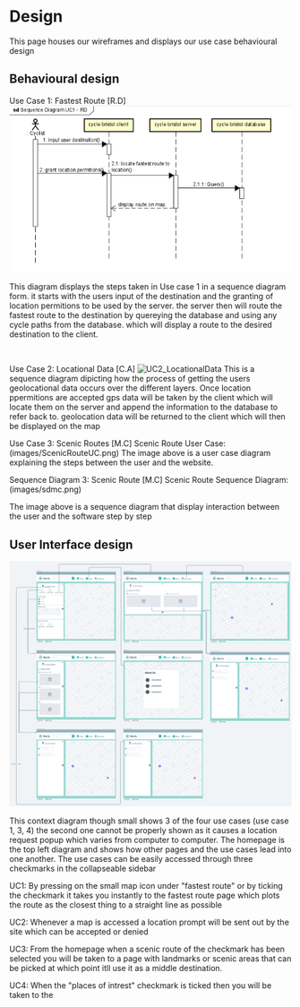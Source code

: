 # Design
This page houses our wireframes and displays our use case behavioural design
## Behavioural design
<!---Place for all our designs including wire frames and sequence diagrams. Label your diagrams with which use case they are for along with your initials and follow up with a short description of what your design is depicting.

TODO: Describe a concrete scenario for each use-case. 
Describe it in terms of interactions between the components introduces above, and the actors introduced in your requirements.--->

Use Case 1: Fastest Route [R.D]
![Insert your Interaction/Sequence Diagrams for each use-case here.](images/Sequence_diagram_UC1-RD.png)

This diagram displays the steps taken in Use case 1 in a sequence diagram form. it starts with the users input of the destination and the granting of location permitions to be used by the server. the server then will route the fastest route to the destination by quereying the database and using any cycle paths from the database. which will display a route to the desired destination to the client. 
<br>

</br>

Use Case 2: Locational Data [C.A]
![UC2_LocationalData](https://user-images.githubusercontent.com/70335031/205282542-ecda8b7d-cbf3-4bb1-90f1-58cce7ac218f.PNG)
This is a sequence diagram dipicting how the process of getting the users geolocational data occurs over the different layers. Once location ppermitions are accepted gps data will be taken by the client which will locate them on the server and append the information to the database to refer back to. geolocation data will be returned to the client which will then be displayed on the map

Use Case 3: Scenic Routes [M.C]
Scenic Route User Case: (images/ScenicRouteUC.png)
The image above is a user case diagram explaining the steps between the user and the website. 

Sequence Diagram 3: Scenic Route [M.C]
Scenic Route Sequence Diagram: (images/sdmc.png)

The image above is a sequence diagram that display interaction between the user and the software step by step



## User Interface design

![Insert your wireframe screenshots for each use-case here](images/Cycle_Bristol_wireframe.png)

This context diagram though small shows 3 of the four use cases (use case 1, 3, 4) the second one cannot be properly shown as it causes a location request popup which varies from computer to computer. The homepage is the top left diagram and shows how other pages and the use cases lead into one another. The use cases can be easily accessed through three checkmarks in the collapseable sidebar 

UC1: By pressing on the small map icon under "fastest route" or by ticking the checkmark it takes you instantly to the fastest route page which plots the route as the closest thing to a straight line as possible

UC2: Whenever a map is accessed a location prompt will be sent out by the site which can be accepted or denied

UC3: From the homepage when a scenic route of the checkmark has been selected you will be taken to a page with landmarks or scenic areas that can be picked at which point itll use it as a middle destination.

UC4: When the "places of intrest" checkmark is ticked then you will be taken to the 

